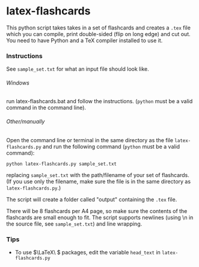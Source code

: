 # latex-flashcards
This python script takes takes in a set of flashcards and creates a ``.tex`` file which you can compile, print double-sided (flip on long edge) and cut out. You need to have Python and a TeX compiler installed to use it.

### Instructions

See ``sample_set.txt`` for what an input file should look like.

###### Windows
run latex-flashcards.bat and follow the instructions. (``python`` must be a valid command in the command line).

###### Other/manually
Open the command line or terminal in the same directory as the file ``latex-flashcards.py`` and run the following command (``python`` must be a valid command):
```
python latex-flashcards.py sample_set.txt
```
replacing ``sample_set.txt`` with the path/filename of your set of flashcards. (If you use only the filename, make sure the file is in the same directory as ``latex-flashcards.py``.)

The script will create a folder called "output" containing the ``.tex`` file.

There will be 8 flashcards per A4 page, so make sure the contents of the flashcards are small enough to fit. The script supports newlines (using \n in the source file, see ``sample_set.txt``) and line wrapping.

### Tips
 - To use $\LaTeX\ $ packages, edit the variable ``head_text`` in ``latex-flashcards.py``

